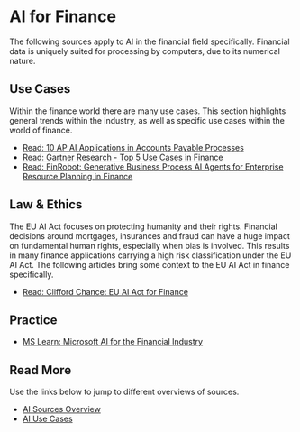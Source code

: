 # AI for Finance

The following sources apply to AI in the financial field specifically. Financial data is 
uniquely suited for processing by computers, due to its numerical nature.


## Use Cases

Within the finance world there are many use cases. This section highlights general 
trends within the industry, as well as specific use cases within the world of finance.

- [Read: 10 AP AI Applications in Accounts Payable Processes](https://research.aimultiple.com/ap-ai/)
- [Read: Gartner Research - Top 5 Use Cases in Finance](https://www.gartner.com/en/newsroom/press-releases/2022-10-13-gartner-identifies-5-top-use-cases-for-ai-in-corporate-finance)
- [Read: FinRobot: Generative Business Process AI Agents for Enterprise Resource Planning in Finance](https://arxiv.org/abs/2506.01423)

## Law & Ethics

The EU AI Act focuses on protecting humanity and their rights. Financial decisions 
around mortgages, insurances and fraud can have a huge impact on fundamental human rights, 
especially when bias is involved. This results in many finance applications carrying a high risk 
classification under the EU AI Act. The following articles bring some context to the EU AI Act in 
finance specifically.

- [Read: Clifford Chance: EU AI Act for Finance](https://www.cliffordchance.com/content/dam/cliffordchance/briefings/2021/09/impact-of-the-new-eu-ai-regulation-on-financial-sector-firms.pdf)

## Practice

- [MS Learn: Microsoft AI for the Financial Industry](https://learn.microsoft.com/en-us/training/paths/discover-microsoft-ai-leaders-financial-industry/)

## Read More

Use the links below to jump to different overviews of sources.

- [AI Sources Overview](AI_sources)
- [AI Use Cases](AI_use_cases)